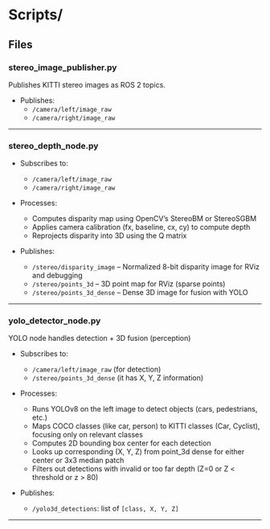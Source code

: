 # Scripts/

## Files

### **stereo_image_publisher.py**

Publishes KITTI stereo images as ROS 2 topics.

- Publishes: 
  - `/camera/left/image_raw`
  - `/camera/right/image_raw`

---

### **stereo_depth_node.py**

- Subscribes to:
  - `/camera/left/image_raw`
  - `/camera/right/image_raw`

- Processes:
  - Computes disparity map using OpenCV’s StereoBM or StereoSGBM
  - Applies camera calibration (fx, baseline, cx, cy) to compute depth
  - Reprojects disparity into 3D using the Q matrix

- Publishes:
  - `/stereo/disparity_image` – Normalized 8-bit disparity image for RViz and debugging
  - `/stereo/points_3d` – 3D point map for RViz (sparse points)
  - `/stereo/points_3d_dense` – Dense 3D image for fusion with YOLO
---

### **yolo_detector_node.py**

YOLO node handles detection + 3D fusion (perception)

- Subscribes to:
  - `/camera/left/image_raw` (for detection)
  - `/stereo/points_3d_dense` (it has X, Y, Z information)

- Processes:
  - Runs YOLOv8 on the left image to detect objects (cars, pedestrians, etc.)
  - Maps COCO classes (like car, person) to KITTI classes (Car, Cyclist), focusing only on relevant classes
  - Computes 2D bounding box center for each detection
  - Looks up corresponding (X, Y, Z) from point_3d dense for either center or 3x3 median patch
  - Filters out detections with invalid or too far depth (Z=0 or Z < threshold or z > 80)

- Publishes:
  - `/yolo3d_detections`: list of `[class, X, Y, Z]`

---
